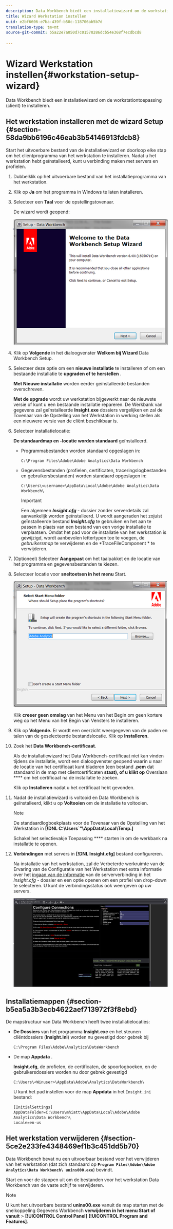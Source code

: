 ```yaml
---
description: Data Workbench biedt een installatiewizard om de workstationtoepassing (client) te installeren.
title: Wizard Werkstation instellen
uuid: e2bf6606-e7ba-439f-b50c-118706ab5b7d
translation-type: tm+mt
source-git-commit: b5a22e7a050d7c01570286dcb54e368f7ecdbcd8

---
```



# Wizard Werkstation instellen{#workstation-setup-wizard}

Data Workbench biedt een installatiewizard om de workstationtoepassing (client) te installeren.

## Het werkstation installeren met de wizard Setup {#section-58da9bb6196c46eab3b54146913fdcb8}

Start het uitvoerbare bestand van de installatiewizard en doorloop elke stap om het clientprogramma van het werkstation te installeren. Nadat u het werkstation hebt geïnstalleerd, kunt u verbinding maken met servers en profielen.

1. Dubbelklik op het uitvoerbare bestand van het installatieprogramma van het werkstation.
1. Klik op **Ja** om het programma in Windows te laten installeren.
1. Selecteer een **Taal** voor de opstellingstovenaar.

   De wizard wordt geopend:

   ![](assets/6_4_workstation_wizard.png)

1. Klik op **Volgende** in het dialoogvenster **Welkom bij Wizard** Data Workbench Setup.

1. Selecteer deze optie om een **nieuwe installatie** te installeren of om een bestaande installatie te **upgraden of te herstellen** .

   **Met Nieuwe installatie** worden eerder geïnstalleerde bestanden overschreven.

   **Met de upgrade** wordt uw werkstation bijgewerkt naar de nieuwste versie of kunt u een bestaande installatie repareren. De Werkbank van gegevens zal geïnstalleerde **Insight.exe** dossiers vergelijken en zal de Tovenaar van de Opstelling van het Werkstation in werking stellen als een nieuwere versie van de cliënt beschikbaar is.

1. Selecteer installatielocatie:

   **De standaardmap en -locatie worden standaard** geïnstalleerd.

   * Programmabestanden worden standaard opgeslagen in:

      ```
      C:\Program Files\Adobe\Adobe Analytics\Data Workbench
      ```

   * Gegevensbestanden (profielen, certificaten, traceringslogbestanden en gebruikersbestanden) worden standaard opgeslagen in:

      ```
      C:\Users\<username>\AppData\Local\Adobe\Adobe Analytics\Data Workbench\
      ```

      >[!IMPORTANT]
      >
      >Een algemeen ***Insight.cfg*** - dossier zonder serverdetails zal aanvankelijk worden geïnstalleerd. U wordt aangeraden het zojuist geïnstalleerde bestand ***Insight.cfg*** te gebruiken en het aan te passen in plaats van een bestand van een vorige installatie te verplaatsen. Omdat het pad voor de installatie van het werkstation is gewijzigd, wordt aanbevolen lettertypen toe te voegen, de *gebruikersmap* te verwijderen en de *TraceFileComponent * te verwijderen.

1. (Optioneel) Selecteer **Aangepast** om het taalpakket en de locatie van het programma en gegevensbestanden te kiezen.
1. Selecteer locatie voor **sneltoetsen in het menu** Start.

   ![](assets/6_4_workstation_wizard_folder.png)

   Klik **creeer geen omslag** van het Menu van het Begin om geen kortere weg op het Menu van het Begin van Vensters te installeren.

1. Klik op **Volgende.** Er wordt een overzicht weergegeven van de paden en talen van de geselecteerde bestandslocatie. Klik op **Installeren.**

1. Zoek het **Data Workbench-certificaat**.

   Als de installatiewizard het Data Workbench-certificaat niet kan vinden tijdens de installatie, wordt een dialoogvenster geopend waarin u naar de locatie van het certificaat kunt bladeren (een bestand **.pem** dat standaard in de map met clientcertificaten **staat), of u klikt op** Overslaan **** om het certificaat na de installatie te zoeken.

   Klik op **Installeren** nadat u het certificaat hebt gevonden.

1. Nadat de installatiewizard is voltooid en Data Workbench is geïnstalleerd, klikt u op **Voltooien** om de installatie te voltooien.

   >[!NOTE]
   >
   >De standaardlogboekplaats voor de Tovenaar van de Opstelling van het Werkstation in **[!DNL C:\Users\`<userName>&quot;\AppData\Local\Temp.]**

   Schakel het selectievakje Toepassing **** starten in om de werkbank na installatie te openen.

1. **Verbindingen** met servers in **[!DNL Insight.cfg]** bestand configureren.

   Na installatie van het werkstation, zal de Verbeterde werkruimte van de Ervaring van de Configuratie van het Werkstation met extra informatie over het [ingaan van de informatie](/help/home/c-get-started/c-insght-config-param.md) van de serververbinding in het *Insight.cfg* - dossier en een optie openen om een profiel van drop-down te selecteren. U kunt de verbindingsstatus ook weergeven op uw servers.

   ![](assets/6_4_workstation_install_conf_conn.png)

## Installatiemappen {#section-b5ea5a3b3ecb4622aef713972f3f8ebd}

De mapstructuur van Data Workbench heeft twee installatielocaties:

* **De Dossiers** van het programma **Insight.exe** en het steunen cliëntdossiers (**Insight.ini**) worden nu gevestigd door gebrek bij

   ```
   C:\Program Files\Adobe\Analytics\DataWorkbench
   ```

* De map **Appdata** .

   **Insight.cfg**, de profielen, de certificaten, de spoorlogboeken, en de gebruikersdossiers worden nu door gebrek gevestigd

   ```
   C:\Users\<Winuser>\AppData\Adobe\Analytics\DataWorkbench\ 
   ```

   U kunt het pad instellen voor de map **Appdata** in het `Insight.ini` bestand:

   ```
   [InitialSettings] 
   AppDataFolder=C:\Users\mhiatt\AppData\Local\Adobe\Adobe Analytics\Data Workbench\ 
   Locale=en-us
   ```

## Het werkstation verwijderen {#section-5ce2e233fe4348469ef1b3c451dd5b70}

Data Workbench bevat nu een uitvoerbaar bestand voor het verwijderen van het werkstation (dat zich standaard op **`Program Files\Adobe\Adobe Analytics\Data Workbench\ unins000.exe`**) bevindt.

Start en voer de stappen uit om de bestanden voor het werkstation Data Workbench van de vaste schijf te verwijderen.

>[!NOTE]
>
>U kunt het uitvoerbare bestand **unins00.exe** vanuit de map starten met de snelkoppeling Gegevens Workbench **verwijderen in het menu Start of vanuit** > **[!UICONTROL Control Panel]** **[!UICONTROL Program and Features]**.

